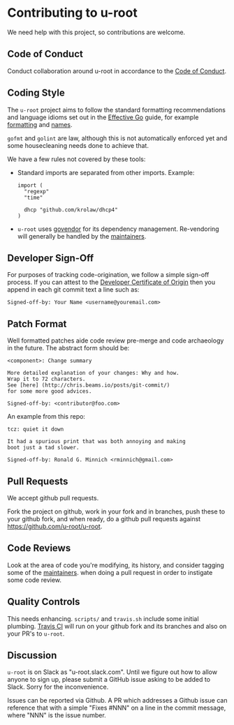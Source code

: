# Contributing to u-root

We need help with this project, so contributions are welcome.

## Code of Conduct

Conduct collaboration around u-root in accordance to the [Code of
Conduct](https://github.com/u-root/u-root/wiki/Code-of-Conduct).

## Coding Style

The ``u-root`` project aims to follow the standard formatting recommendations
and language idioms set out in the [Effective Go](https://golang.org/doc/effective_go.html)
guide, for example [formatting](https://golang.org/doc/effective_go.html#formatting)
and [names](https://golang.org/doc/effective_go.html#names).

`gofmt` and `golint` are law, although this is not automatically enforced
yet and some housecleaning needs done to achieve that.

We have a few rules not covered by these tools:

- Standard imports are separated from other imports. Example:
    ```
    import (
      "regexp"
      "time"

      dhcp "github.com/krolaw/dhcp4"
    )
    ```

- ``u-root`` uses [govendor](https://github.com/kardianos/govendor)
for its dependency management.  Re-vendoring will generally be
handled by the [maintainers](MAINTAINERS.md).

## Developer Sign-Off

For purposes of tracking code-origination, we follow a simple sign-off
process.  If you can attest to the [Developer Certificate of
Origin](https://developercertificate.org/) then you append in each git
commit text a line such as:
```
Signed-off-by: Your Name <username@youremail.com>
```
## Patch Format

Well formatted patches aide code review pre-merge and code archaeology in
the future.  The abstract form should be:
```
<component>: Change summary

More detailed explanation of your changes: Why and how.
Wrap it to 72 characters.
See [here] (http://chris.beams.io/posts/git-commit/)
for some more good advices.

Signed-off-by: <contributor@foo.com>
```

An example from this repo:
```
tcz: quiet it down

It had a spurious print that was both annoying and making
boot just a tad slower.

Signed-off-by: Ronald G. Minnich <rminnich@gmail.com>
```

## Pull Requests

We accept github pull requests.

Fork the project on github, work in your fork and in branches, push
these to your github fork, and when ready, do a github pull requests
against https://github.com/u-root/u-root.

## Code Reviews

Look at the area of code you're modifying, its history, and consider
tagging some of the [maintainers](MAINTAINERS.md).  when doing a
pull request in order to instigate some code review.

## Quality Controls

This needs enhancing.  ``scripts/`` and ``travis.sh`` include some
initial plumbing.  [Travis CI](https://travis-ci.org/) will run on
your github fork and its branches and also on your PR's to ``u-root``.

## Discussion

``u-root`` is on Slack as "u-root.slack.com".  Until we figure out how to
allow anyone to sign up, please submit a GitHub issue asking to be added to
Slack. Sorry for the inconvenience.

Issues can be reported via Github.  A PR which addresses a Github issue can
reference that with a simple "Fixes #NNN" on a line in the commit message,
where "NNN" is the issue number.
